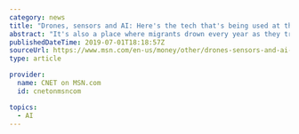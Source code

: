 ```yaml
---
category: news
title: "Drones, sensors and AI: Here's the tech that's being used at the border"
abstract: "It's also a place where migrants drown every year as they try to make it to the US, according to US Customs and Border Protection. Load Error Oscar Alberto Martinez, 25, and his 23-month-old daughter fell victim to the river's currents in late June. A ..."
publishedDateTime: 2019-07-01T18:18:57Z
sourceUrl: https://www.msn.com/en-us/money/other/drones-sensors-and-ai-heres-the-tech-thats-being-used-at-the-border/ar-AADwu0c
type: article

provider:
  name: CNET on MSN.com
  id: cnetonmsncom

topics:
  - AI
---
```


